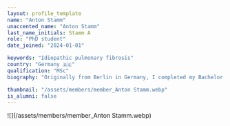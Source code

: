 ```yaml
---
layout: profile_template
name: "Anton Stamm"
unaccented_name: "Anton Stamm"
last_name_initials: Stamm A
role: "PhD student"
date_joined: "2024-01-01"

keywords: "Idiopathic pulmonary fibrosis"
country: "Germany 🇩🇪"
qualification: "MSc"
biography: "Originally from Berlin in Germany, I completed my Bachelor's degree in Life Sciences at the Universität Potsdam, followed by a Master's degree in Biology at the Freie Universität in Berlin. During my master’s studies, I contributed to a variety of projects, which ranged from studying the innate immune system in mice to enhancing DNA transposon activity in human cells. My thesis explored the dynamics of the enigmatic Helraiser transposon and its host interactions. Driven by a profound interest in aging research, I am thrilled to have been offered a PhD position under the guidance of Marco Demaria at ERIBA. My upcoming research will focus on the role of cellular senescence in lung diseases."

thumbnail: "/assets/members/member_Anton Stamm.webp"
is_alumni: false
---
```


 ![](/assets/members/member_Anton Stamm.webp)

 